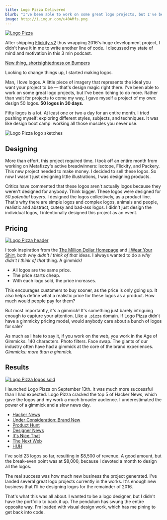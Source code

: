 ```yaml
---
title: Logo Pizza Delivered
blurb: "I've been able to work on some great logo projects, but I've been itching to do more. Rather than wait for projects to come my way, I gave myself a project of my own: design 50 logos."
image: http://i.imgur.com/u40AMfs.png
---
```


[![Logo Pizza](http://i.imgur.com/u40AMfs.png)](http://logo.pizza)

After shipping [Flickity v2](/blog/flickity-v2-released) thus wrapping 2016's huge development project, I didn't have it in me to write another line of code. I discussed my state of mind and motivation in this 3 min podcast.

<a class="embedly-card" href="https://bumpers.fm/e/avbd99o4m4ug00o93t30">New thing, shortsightedness on Bumpers</a>
<script async src="//cdn.embedly.com/widgets/platform.js"></script>

Looking to change things up, I started making logos. 

Man, I love logos. A little piece of imagery that represents the ideal you want your project to be — that's design magic right there. I've been able to work on some great logo projects, but I've been itching to do more. Rather than wait for projects to come my way, I gave myself a project of my own: design 50 logos. **50 logos in 30 days.**

Fifty logos is a lot. At least one or two a day for an entire month. I tried pushing myself: exploring different styles, subjects, and techniques. It was like design boot camp: working all those muscles you never use.

![Logo Pizza logo sketches](http://i.imgur.com/gpJbgKX.jpg)

## Designing

More than effort, this project required time. I took off an entire month from working on Metafizzy's active breadwinners: Isotope, Flickity, and Packery. This new project needed to make money. I decided to sell these logos. So now I wasn't just designing little illustrations, I was designing products.

Critics have commented that these logos aren't actually logos because they weren't designed for anybody. Think bigger. These logos were designed for _50 potential buyers_. I designed the logos collectively, as a product line. That's why there are simple logos and complex logos, animals and people, realistic and abstract, cutesy and bad-ass logos. I didn't just design the individual logos, I intentionally designed this project as an event.

## Pricing

[![Logo Pizza header](http://i.imgur.com/uoqPa89.png)](http://logo.pizza)

I took inspiration from the [The Million Dollar Homepage](http://www.milliondollarhomepage.com/) and [I Wear Your Shirt](http://www.iwearyourshirt.com/), both _why didn't I think of that_ ideas. I always wanted to do a _why didn't I think of that_ thing. A gimmick!

+ All logos are the same price.
+ The price starts cheap.
+ With each logo sold, the price increases.

This encourages customers to buy sooner, as the price is only going up. It also helps define what a realistic price for these logos as a product. How much would people pay for them?

But most importantly, it's a gimmick! It's something just barely intriguing enough to capture your attention. Like a `.pizza` domain. If Logo Pizza didn't have a gimmicky pricing model, would anybody care about a bunch of logos for sale?

As much as I hate to say it, if you work on the web, you work in the Age of Gimmicks. 140 characters. Photo filters. Face swap. The giants of our industry often have had a gimmick at the core of the brand experiences. _Gimmicks: more than a gimmick._

## Results

[![Logo Pizza logos sold](http://i.imgur.com/yqXon1Q.png)](http://logo.pizza)

I launched Logo Pizza on September 13th. It was much more successful than I had expected. Logo Pizza cracked the top 5 of Hacker News, which gave the logos and my work a much broader audience. I underestimated the power of a gimmick and a slow news day.

+ [Hacker News](https://news.ycombinator.com/item?id=12488149)
+ [Under Consideration: Brand New](http://www.underconsideration.com/brandnew/archives/logo_sale.php#.V-FIQ1ArKuM)
+ [Product Hunt](https://www.producthunt.com/tech/logo-pizza)
+ [Designer News](https://www.designernews.co/stories/74155)
+ [It's Nice That](http://www.itsnicethat.com/news/logo-pizza-ready-made-logo-design-210916)
+ [The Next Web](http://thenextweb.com/creativity/2016/09/15/logo-pizza-sale/)
+ [HUH](http://www.huhmagazine.co.uk/12216/take-a-look-at-these-50-ready-made-logos-for-sale-by-logo-pizza)

I've sold 23 logos so far, resulting in $8,500 of revenue. A good amount, but the break-even point was at $8,000, because I devoted a month to design all the logos.

The real success was how much new business the project generated. I've landed several great logo projects currently in the works. It's enough new business that I'll be designing logos for the remainder of 2016.

That's what this was all about. I wanted to be a logo designer, but I didn't have the portfolio to back it up. The pendulum has swung the entire opposite way. I'm loaded with visual design work, which has me pining to get back into code.
